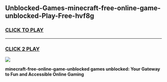 
## Unblocked-Games-minecraft-free-online-game-unblocked-Play-Free-hvf8g
<h3>
<a href="https://premium76.site?title=minecraft-free-online-game-unblocked&ref=20A">CLICK TO PLAY</a></h3>
<hr>

<h3>
<a href="https://premium76.site?title=minecraft-free-online-game-unblocked&ref=20A">CLICK 2 PLAY</a>
  
</h3>

<a href="https://premium76.site?title=minecraft-free-online-game-unblocked&ref=20A"><img src="https://clearcache.store/games.png"></a>


**minecraft-free-online-game-unblocked games unblocked: Your Gateway to Fun and Accessible Online Gaming**

